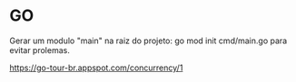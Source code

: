 # GO

Gerar um modulo "main" na raiz do projeto: go mod init cmd/main.go
para evitar prolemas.

<https://go-tour-br.appspot.com/concurrency/1>
